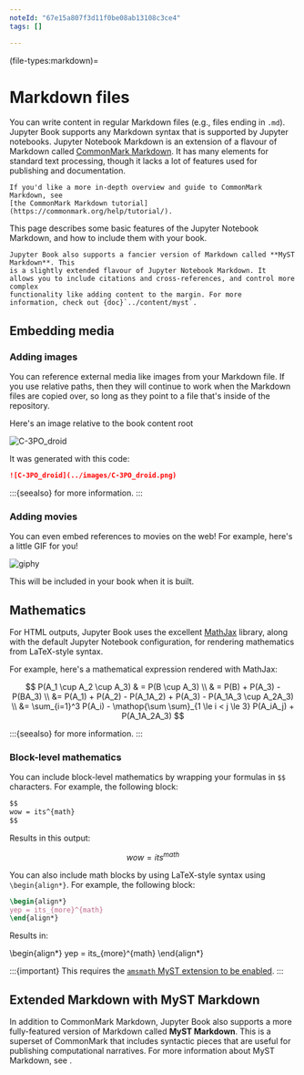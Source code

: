 ```yaml
---
noteId: "67e15a807f3d11f0be08ab13108c3ce4"
tags: []

---
```


(file-types:markdown)=
# Markdown files

You can write content in regular Markdown files (e.g., files ending in `.md`).
Jupyter Book supports any Markdown syntax that is supported by Jupyter notebooks.
Jupyter Notebook Markdown is an extension of a flavour of Markdown called
[CommonMark Markdown](https://commonmark.org/).
It has many elements for standard text processing, though it lacks a lot of features used for
publishing and documentation.

```{note}
If you'd like a more in-depth overview and guide to CommonMark Markdown, see
[the CommonMark Markdown tutorial](https://commonmark.org/help/tutorial/).
```

This page describes some basic features of the Jupyter Notebook Markdown, and how to
include them with your book.

```{margin}
Jupyter Book also supports a fancier version of Markdown called **MyST Markdown**. This
is a slightly extended flavour of Jupyter Notebook Markdown. It
allows you to include citations and cross-references, and control more complex
functionality like adding content to the margin. For more
information, check out {doc}`../content/myst`.
```

## Embedding media

### Adding images

You can reference external media like images from your Markdown file. If you use
relative paths, then they will continue to work when the Markdown files are copied over,
so long as they point to a file that's inside of the repository.

Here's an image relative to the book content root

![C-3PO_droid](../images/C-3PO_droid.png)

It was generated with this code:

```md
![C-3PO_droid](../images/C-3PO_droid.png)
```

:::{seealso}
[](../content/figures.md) for more information.
:::

### Adding movies

You can even embed references to movies on the web! For example, here's a little GIF for you!

![giphy](https://media.giphy.com/media/yoJC2A59OCZHs1LXvW/giphy.gif)

This will be included in your book when it is built.

## Mathematics

For HTML outputs, Jupyter Book uses the excellent [MathJax](http://docs.mathjax.org/en/latest/) library,
along with the default Jupyter Notebook configuration, for rendering mathematics from LaTeX-style syntax.

For example, here's a mathematical expression rendered with MathJax:

$$
P(A_1 \cup A_2 \cup A_3)
& = P(B \cup A_3)  \\
& = P(B) + P(A_3) - P(BA_3) \\
&= P(A_1) + P(A_2) - P(A_1A_2) + P(A_3) - P(A_1A_3 \cup A_2A_3) \\
&= \sum_{i=1}^3 P(A_i) - \mathop{\sum \sum}_{1 \le i < j \le 3} P(A_iA_j) + P(A_1A_2A_3)
$$

:::{seealso}
[](../content/math.md) for more information.
:::

### Block-level mathematics

You can include block-level mathematics by wrapping your formulas in `$$` characters.
For example, the following block:

```md
$$
wow = its^{math}
$$
```

Results in this output:

$$
wow = its^{math}
$$

You can also include math blocks by using LaTeX-style syntax using `\begin{align*}`.
For example, the following block:

```latex
\begin{align*}
yep = its_{more}^{math}
\end{align*}
```

Results in:

\begin{align*}
yep = its_{more}^{math}
\end{align*}

:::{important}
This requires the [`amsmath` MyST extension to be enabled](math:latex).
:::

## Extended Markdown with MyST Markdown

In addition to CommonMark Markdown, Jupyter Book also supports a more fully-featured version of Markdown called **MyST Markdown**.
This is a superset of CommonMark that includes syntactic pieces that are useful for publishing computational narratives.
For more information about MyST Markdown, see [](../content/myst.md).
